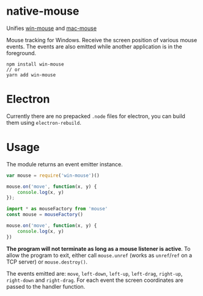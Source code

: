 # native-mouse

Unifies [win-mouse]() and [mac-mouse]()

Mouse tracking for Windows. Receive the screen position of various mouse events. The events are also emitted while another application is in the foreground.

```
npm install win-mouse
// or
yarn add win-mouse
```

# Electron

Currently there are no prepacked `.node` files for electron, you can build them using `electron-rebuild`.

# Usage

The module returns an event emitter instance.

```javascript
var mouse = require('win-mouse')()

mouse.on('move', function(x, y) {
	console.log(x, y)
});
```

```javascript
import * as mouseFactory from 'mouse'
const mouse = mouseFactory()

mouse.on('move', function(x, y) {
	console.log(x, y)
})
```

__The program will not terminate as long as a mouse listener is active__. To allow the program to exit, either call `mouse.unref` (works as `unref`/`ref` on a TCP server) or `mouse.destroy()`.

The events emitted are: `move`, `left-down`, `left-up`, `left-drag`, `right-up`, `right-down` and `right-drag`. For each event the screen coordinates are passed to the handler function.
